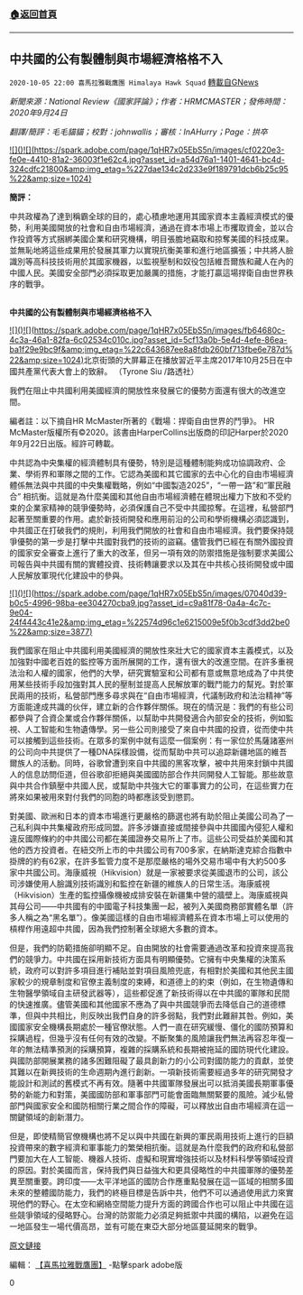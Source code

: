 ###  [:house:返回首頁](https://github.com/ourhimalayas/txt)
---

## 中共國的公有製體制與市場經濟格格不入
`2020-10-05 22:00 喜馬拉雅戰鷹團 Himalaya Hawk Squad` [轉載自GNews](https://gnews.org/zh-hant/405047/)

*新聞來源：National Review《國家評論》；作者：HRMCMASTER；發佈時間： 2020年9月24日*

*翻譯/簡評：毛毛貓貓；校對：johnwallis；審核：InAHurry；Page：拱卒*

[!\[\]()!\[\](https://spark.adobe.com/page/1qHR7x05EbS5n/images/cf0220e3-fe0e-4410-81a2-36003f1e62c4.jpg?asset_id=a54d76a1-1401-4641-bc4d-324cdfc21800&amp;img_etag=%227dae134c2d233e9f189791dcb6b25c95%22&amp;size=1024)](https://spark.adobe.com/page/1qHR7x05EbS5n/images/cf0220e3-fe0e-4410-81a2-36003f1e62c4.jpg?asset_id=a54d76a1-1401-4641-bc4d-324cdfc21800&amp;img_etag=%227dae134c2d233e9f189791dcb6b25c95%22&amp;size=1024)

**簡評：**

中共政權為了達到稱霸全球的目的，處心積慮地運用其國家資本主義經濟模式的優勢，利用美國開放的社會和自由市場經濟，通過在資本市場上市攫取資金，並以合作投資等方式捆綁美國企業和研究機構，明目張膽地竊取和掠奪美國的科技成果。並無恥地將這些成果用於發展其軍力以實現抗衡美軍和進行地區擴張；中共將人臉識別等高科技技術用於其國家機器，以監視壓制和奴役包括維吾爾族和藏人在內的中國人民。美國安全部門必須採取更加嚴厲的措施，才能打贏這場捍衛自由世界秩序的戰爭。

## 
**中共國的公有製體制與市場經濟格格不入**

[!\[\]()!\[\](https://spark.adobe.com/page/1qHR7x05EbS5n/images/fb64680c-4c3a-46a1-82fa-6c02534c010c.jpg?asset_id=5cf13a0b-5e4d-4efe-86ea-ba1f29e9bc9f&amp;img_etag=%22c643687ee8a8fdb260bf713fbe6e787d%22&amp;size=1024)](https://spark.adobe.com/page/1qHR7x05EbS5n/images/fb64680c-4c3a-46a1-82fa-6c02534c010c.jpg?asset_id=5cf13a0b-5e4d-4efe-86ea-ba1f29e9bc9f&amp;img_etag=%22c643687ee8a8fdb260bf713fbe6e787d%22&amp;size=1024)北京街頭的大屏幕正在播放習近平主席2017年10月25日在中國共產黨代表大會上的致辭。 （Tyrone Siu /路透社）

我們在阻止中共國利用美國經濟的開放性來發展它的優勢方面還有很大的改進空間。

編者註：以下摘自HR McMaster所著的《戰場：捍衛自由世界的鬥爭》。 HR McMaster版權所有©2020。該書由HarperCollins出版商的印記Harper於2020年9月22日出版。經許可轉載。

中共認為中央集權的經濟體制具有優勢，特別是這種體制能夠成功協調政府、企業、學術界和軍隊之間的工作。它認為美國和其它國家的去中心化的自由市場經濟體係無法與中共國的中央集權戰略，例如“中國製造2025”，“一帶一路”和“軍民融合” 相抗衡。這就是為什麼美國和其他自由市場經濟體在體現出權力下放和不受約束的企業家精神的競爭優勢時，必須保護自己不受中共國掠奪。在這裡，私營部門起著至關重要的作用。處於新技術開發和應用前沿的公司和學術機構必須認識到，中共國正在打破我們的規則，利用我們開放的社會和自由市場經濟。我們要保持競爭優勢的第一步是打擊中共國對我們的技術的盜竊。儘管我們已經在有關外國投資的國家安全審查上進行了重大的改革，但另一項有效的防禦措施是強制要求美國公司報告與中共國有關的實體投資、技術轉讓要求以及其在中共核心技術開發或中國人民解放軍現代化建設中的參與。

[!\[\]()!\[\](https://spark.adobe.com/page/1qHR7x05EbS5n/images/07040d39-b0c5-4996-98ba-ee304270cba9.jpg?asset_id=c9a81f78-0a4a-4c7c-9e04-24f4443c41e2&amp;img_etag=%22574d96c1e6215009e5f0b3cdf3dd2be0%22&amp;size=3877)](https://spark.adobe.com/page/1qHR7x05EbS5n/images/07040d39-b0c5-4996-98ba-ee304270cba9.jpg?asset_id=c9a81f78-0a4a-4c7c-9e04-24f4443c41e2&amp;img_etag=%22574d96c1e6215009e5f0b3cdf3dd2be0%22&amp;size=1024)

我們國家在阻止中共國利用美國經濟的開放性來壯大它的國家資本主義模式，以及加強對中國老百姓的監控等方面所展開的工作，還有很大的改進空間。在許多重視法治和人權的國家，他們的大學，研究實驗室和公司都有意或無意地成為了中共使用某些技術手段加強對其人民的壓制並提高人民解放軍的戰鬥能力的幫兇。對於軍民兩用的技術，私營部門應多尋求與在“自由市場經濟，代議制政府和法治精神”等方面能達成共識的伙伴，建立新的合作夥伴關係。現在的情況是：我們的有些公司都參與了合資企業或合作夥伴關係，以幫助中共開發適合內部安全的技術，例如監視、人工智能和生物遺傳學。另一些公司則接受了來自中共國的投資，從而使中共可以接觸到這些技術。在眾多的案例中就有這麼一個案例：有一家位於馬薩諸塞州的公司向中共提供了一種DNA採樣設備，從而幫助中共可以追踪新疆地區的維吾爾族人的活動。同時，谷歌曾遭到來自中共國的黑客攻擊，被中共用來封鎖中共國人的信息訪問佢道，但谷歌卻拒絕與美國國防部合作共同開發人工智能。那些故意與中共合作鎮壓中共國人民，或幫助中共強大它的軍事實力的公司，在這些實力在將來如果被用來對付我們的同胞的時都應該受到懲罰。

對美國、歐洲和日本的資本市場進行更嚴格的篩選也將有助於阻止美國公司為了一己私利與中共集權政府形成同盟。許多涉嫌直接或間接參與中共國國內侵犯人權和違反國際條約的中共國公司都在美國證券交易所上了市。這些公司受益於美國和其他的西方投資者。在紐交所上市的中共國公司有700多家，在納斯達克綜合指數中掛牌的約有62家，在許多監管力度不是那麼嚴格的場外交易市場中有大約500多家中共國公司。海康威視（Hikvision）就是一家被要求從美國退市的公司，該公司涉嫌使用人臉識別技術識別和監控在新疆的維族人的日常生活。海康威視（Hikvision）生產的監控攝像機被成排安裝在新疆集中營的牆壁上。海康威視與其母公司——中共國有的中國電子科技集團一起，被列入美國商務部實體名單（許多人稱之為“黑名單”）。像美國這樣的自由市場經濟體系在資本市場上可以使用的槓桿作用遠超中共國，因為我們控制著全球絕大多數的資本。

但是，我們的防範措施卻明顯不足。自由開放的社會需要通過改革和投資來提高我們的競爭力。中共國在採用新技術方面具有明顯優勢。它擁有中央集權的決策系統，政府可以對許多項目進行補貼並對項目風險兜底，有相對於美國和其他民主國家較少的規章制度和官僚主義制度的束縛，和道德上的約束（例如，在生物遺傳和生物醫學領域自主研發武器等），這些都促進了新技術得以在中共國的軍隊和民間的快速推廣。儘管美國和其他國家不應為了與中共國競爭而去降低自己的道德標準，但與中共相比，則反映出我們自身的許多弱點，我們對此難辭其咎。例如，美國國家安全機構長期處於一種官僚狀態。人們一直在研究緩慢、僵化的國防預算和採購過程，但幾乎沒有任何有效的改變。不斷聚集的風險讓我們無法再容忍年復一年的無法精準預測的採購預算，複雜的採購系統和長期被拖延的國防現代化建設。與國防部開展業務的諸多困難阻礙了最具創新力的小公司對國防能力的貢獻，並使其難以在新興技術的生命週期內進行創新。一項新技術需要經過多年的研究開發才能設計和測試的舊模式不再有效。隨著中共國軍隊發展出可以抵消美國長期軍事優勢的新能力和對策，美國國防部和軍事部門可能會面臨無關緊要的風險。減少私營部門與國家安全和國防相關行業之間合作的障礙，可以釋放出自由市場經濟在這一關鍵領域的創新潛力。

但是，即使精簡官僚機構也將不足以與中共國在新興的軍民兩用技術上進行的巨額投資帶來的數字經濟和軍事能力的繁榮相抗衡。這就是為什麼我們的政府和私營部門要加大在人工智能、機器人技術、虛擬和現實增強技術以及材料科學等領域投資的原因。對於美國而言，保持我們與日益強大和更具侵略性的中共國軍隊的優勢差異至關重要。跨印度——太平洋地區的國防合作應重點發展在這一區域的相關多國未來的整體國防能力，我們的終極目標是告訴中共，他們不可以通過使用武力來實現他們的野心。在太空和網絡空間能力提升方面的跨國合作也可以阻止中共國在這些競爭領域的侵略野心。台灣的防禦能力必須足夠抵禦中共國的構陷，以避免在這一地區發生一場代價高昂，並有可能在東亞大部分地區蔓延開來的戰爭。

[原文鏈接](https://www.nationalreview.com/2020/09/battlegrounds-hr-mcmaster-china-statist-system-no-match-for-free-markets/)

編輯： [【喜馬拉雅戰鷹團】](https://spark.adobe.com/page/1qHR7x05EbS5n/) -點擊spark adobe版

0
